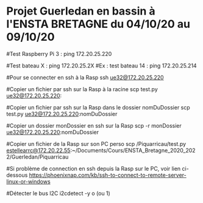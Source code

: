 # Projet Guerledan en bassin à l'ENSTA BRETAGNE du 04/10/20 au 09/10/20

#Test Raspberry Pi 3 : 
ping 172.20.25.220

#Test bateau X : 
ping 172.20.25.2X
#Ex : test bateau 14 : ping 172.20.25.214

#Pour se connecter en ssh à la Rasp
ssh ue32@172.20.25.220

#Copier un fichier par ssh sur la Rasp à la racine
scp test.py ue32@172.20.25.220:

#Copier un fichier par ssh sur la Rasp dans le dossier nomDuDossier
scp test.py ue32@172.20.25.220:nomDuDossier

#Copier un dossier monDossier en ssh sur la Rasp
scp -r monDossier ue32@172.20.25.220:nomDuDossier

#Copier un fichier de la Rasp sur son PC perso
scp /Piquarricau/test.py estellearrc@172.20.22.55:~/Documents/Cours/ENSTA_Bretagne_2020_2022/Guerledan/Piquarricau

#Si problème de connection en ssh depuis la Rasp sur le PC, voir lien ci-dessous
https://phoenixnap.com/kb/ssh-to-connect-to-remote-server-linux-or-windows

#Détecter le bus I2C
i2cdetect -y o (ou 1)
